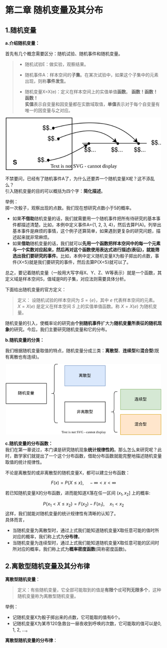 # 第二章 随机变量及其分布

## 1.随机变量
**a.介绍随机变量：**  

首先有几个概念需要区分：随机试验、随机事件和随机变量。  
> - 随机试验E：做实验，观察结果。
> 
> - 随机事件A：样本空间的**子集**。在某次试验中，如果这个子集中的元素出现，则称**事件发生**。
> 
> - 随机变量X=X(e)：定义在样本空间上的实值单值**函数**。 **函数！函数！函数！**   
> **实值**表示自变量和因变量都在实数域取值，**单值**表示对于每个自变量有唯一的因变量与之对应。

<p align="center"><img src="imgs/random_variable.drawio.svg"
    width=500 /></a></p>


不禁要问，已经有了随机事件A了，为什么还要弄一个随机变量X呢？这不添乱么？   
引入随机变量的目的可以概括为四个字：**简化描述**。  

举例：  
掷一次骰子，观察出现的点数。我们现在想研究点数小于5的概率。  
- 如果**不借助**随机变量的话，我们就需要用一个随机事件把所有待研究的基本事件都描述清楚。比如，本例中定义事件A={1, 2, 3, 4}，然后去算P(A)。列举出基本事件是麻烦的事情，这个例子还算简单，如果遇到更复杂的研究问题，描述起来就非常麻烦。
- 如果**借助**随机变量的话，我们就可以**先用一个函数把样本空间中的每一个元素与一个实数对应起来，然后再对这个函数使用表达式进行描述(表征)，就能筛选出我们要研究的事件**。比如，本例中定义随机变量X为骰子掷出的点数，事件{X<5}就是我们要研究的事件，然后去算P{X<5}就可以了。

总之，要记着随机变量（一般用大写字母X、Y、Z、W等表示）就是一个函数，其定义域是样本空间S，值域是R的子集，对应法则需要具体分析。

下面给出随机变量的官方定义：
> 定义：
> 设随机试验的样本空间为 $S=\lbrace e \rbrace$，其中 $e$ 代表样本空间的元素。 $X=X(e)$ 是定义在样本空间 $S$ 上的实值单值函数。称 $X=X(e)$ 为随机变量。

随机变量的引入，使概率论的研究由**个别随机事件**扩大为**随机变量所表征的随机现象**的研究。今后，我们主要研究随机变量和它的分布。


**b.随机变量的分类：**  

我们根据随机变量取值的特点，随机变量分成三类：**离散型**、**连续型**和**混合型**(既有离散也有连续)。

<p align="center"><img src="imgs/random_variable_type.drawio.svg" width=500 /></a></p>

**c.随机变量的分布函数：**   
我们在第一章说过，本门课是研究随机现象**统计规律性的**。那么怎么来研究呢？此时，数学家们就提出了一个这个分布函数，借助分布函数就能完整地描述随机变量取值的统计规律性。   

不论是离散型的或非离散型的随机变量X，都可以建立分布函数：

$$F(x)=P \lbrace   X ≤ x \rbrace, \quad-∞< x <∞$$

若已知随机变量X的分布函数，进而能知道X落在任一区间 $(x_1,x_2]$ 上的概率:

$$P \lbrace  x_1< X ≤ x_2 \rbrace =F(x_2)-F(x_1), \quad x_1 < x_2$$
这样，我们就能对随机变量的统计规律性有清晰的认知了。  
具体而言，  
- 当随机变量为离散型时，通过上式我们能知道随机变量X取任意可能的值时所对应的概率，我们称上式为**分布律**。
- 当随机变量为连续型时，通过上式我们能知道随机变量X取任意可能的区间时所对应的概率，我们称上式为**概率密度函数**(简称密度函数)。



## 2.离散型随机变量及其分布律

**离散型随机变量**：
> 定义：有些随机变量，它全部可能取到的值是**有限个**或**可列无限多个**，这种随机变量称为离散型随机变量。

举例：  
- 记随机变量X为骰子掷出来的点数，它可能取的值有6个。
- 记随机变量X为某市120急救台一昼夜收到呼唤的次数，它可能取的值可以是0, 1, 2, ...。


**离散型随机变量的分布律**：





<!-- 
本节我们先研究离散型随机变量。
## 3.随机变量的分布函数
举例：
- 记随机变量X为某元器件的寿命，它可能取的值充满一个区间，是无法按照次序一一列举的。
## 4.连续型随机变量及其概率密度
## 5.随机变量的函数的分布
## 小结 -->
